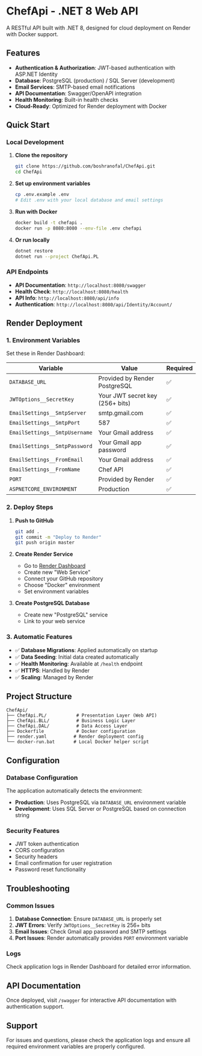 # ChefApi - .NET 8 Web API

A RESTful API built with .NET 8, designed for cloud deployment on Render with Docker support.

## Features

- **Authentication & Authorization**: JWT-based authentication with ASP.NET Identity
- **Database**: PostgreSQL (production) / SQL Server (development)
- **Email Services**: SMTP-based email notifications
- **API Documentation**: Swagger/OpenAPI integration
- **Health Monitoring**: Built-in health checks
- **Cloud-Ready**: Optimized for Render deployment with Docker

## Quick Start

### Local Development

1. **Clone the repository**
   ```bash
   git clone https://github.com/boshranofal/ChefApi.git
   cd ChefApi
   ```

2. **Set up environment variables**
   ```bash
   cp .env.example .env
   # Edit .env with your local database and email settings
   ```

3. **Run with Docker**
   ```bash
   docker build -t chefapi .
   docker run -p 8080:8080 --env-file .env chefapi
   ```

4. **Or run locally**
   ```bash
   dotnet restore
   dotnet run --project ChefApi.PL
   ```

### API Endpoints

- **API Documentation**: `http://localhost:8080/swagger`
- **Health Check**: `http://localhost:8080/health`
- **API Info**: `http://localhost:8080/api/info`
- **Authentication**: `http://localhost:8080/api/Identity/Account/`

## Render Deployment

### 1. Environment Variables

Set these in Render Dashboard:

| Variable | Value | Required |
|----------|-------|----------|
| `DATABASE_URL` | Provided by Render PostgreSQL | ✅ |
| `JWTOptions__SecretKey` | Your JWT secret key (256+ bits) | ✅ |
| `EmailSettings__SmtpServer` | smtp.gmail.com | ✅ |
| `EmailSettings__SmtpPort` | 587 | ✅ |
| `EmailSettings__SmtpUsername` | Your Gmail address | ✅ |
| `EmailSettings__SmtpPassword` | Your Gmail app password | ✅ |
| `EmailSettings__FromEmail` | Your Gmail address | ✅ |
| `EmailSettings__FromName` | Chef API | ✅ |
| `PORT` | Provided by Render | ✅ |
| `ASPNETCORE_ENVIRONMENT` | Production | ✅ |

### 2. Deploy Steps

1. **Push to GitHub**
   ```bash
   git add .
   git commit -m "Deploy to Render"
   git push origin master
   ```

2. **Create Render Service**
   - Go to [Render Dashboard](https://dashboard.render.com)
   - Create new "Web Service"
   - Connect your GitHub repository
   - Choose "Docker" environment
   - Set environment variables

3. **Create PostgreSQL Database**
   - Create new "PostgreSQL" service
   - Link to your web service

### 3. Automatic Features

- ✅ **Database Migrations**: Applied automatically on startup
- ✅ **Data Seeding**: Initial data created automatically
- ✅ **Health Monitoring**: Available at `/health` endpoint
- ✅ **HTTPS**: Handled by Render
- ✅ **Scaling**: Managed by Render

## Project Structure

```
ChefApi/
├── ChefApi.PL/           # Presentation Layer (Web API)
├── ChefApi.BLL/          # Business Logic Layer
├── ChefApi.DAL/          # Data Access Layer
├── Dockerfile            # Docker configuration
├── render.yaml          # Render deployment config
└── docker-run.bat       # Local Docker helper script
```

## Configuration

### Database Configuration

The application automatically detects the environment:

- **Production**: Uses PostgreSQL via `DATABASE_URL` environment variable
- **Development**: Uses SQL Server or PostgreSQL based on connection string

### Security Features

- JWT token authentication
- CORS configuration
- Security headers
- Email confirmation for user registration
- Password reset functionality

## Troubleshooting

### Common Issues

1. **Database Connection**: Ensure `DATABASE_URL` is properly set
2. **JWT Errors**: Verify `JWTOptions__SecretKey` is 256+ bits
3. **Email Issues**: Check Gmail app password and SMTP settings
4. **Port Issues**: Render automatically provides `PORT` environment variable

### Logs

Check application logs in Render Dashboard for detailed error information.

## API Documentation

Once deployed, visit `/swagger` for interactive API documentation with authentication support.

## Support

For issues and questions, please check the application logs and ensure all required environment variables are properly configured.
